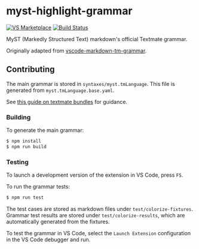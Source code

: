 # myst-highlight-grammar

[![VS Marketplace](https://vsmarketplacebadge.apphb.com/version/ExecutableBookProject.myst-highlight.svg "Current Release")](https://marketplace.visualstudio.com/items?itemName=ExecutableBookProject.myst-highlight)
[![Build Status](https://travis-ci.org/ExecutableBookProject/myst-higlight-grammar.svg?branch=master)](https://travis-ci.org/ExecutableBookProject/myst-higlight-grammar)

MyST (Markedly Structured Text) markdown's official Textmate grammar.

Originally adapted from [vscode-markdown-tm-grammar](https://github.com/microsoft/vscode-markdown-tm-grammar/tree/59a5962e4775bf96484bba64c5322422b555a40d).

## Contributing

The main grammar is stored in `syntaxes/myst.tmLanguage`. This file is generated from `myst.tmLanguage.base.yaml`.

See [this guide on textmate bundles](https://macromates.com/manual/en/language_grammars) for guidance.

### Building

To generate the main grammar:

```bash
$ npm install
$ npm run build
```

### Testing

To launch a development version of the extension in VS Code, press `F5`.

To run the grammar tests:

```bash
$ npm run test
```

The test cases are stored as markdown files under `test/colorize-fixtures`. Grammar test results are stored under `test/colorize-results`, which are automatically generated from the fixtures.

To test the grammar in VS Code, select the `Launch Extension` configuration in the VS Code debugger and run.
